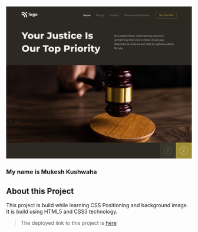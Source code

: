 ![Project-I Image](./3.png)

### My name is Mukesh Kushwaha


## About this Project
This project is build while learning CSS Positioning and background image. It is build using HTML5 and CSS3 technology.

> The deployed link to this project is [here](https://fsjsproject-03.netlify.app "Deployed Link")